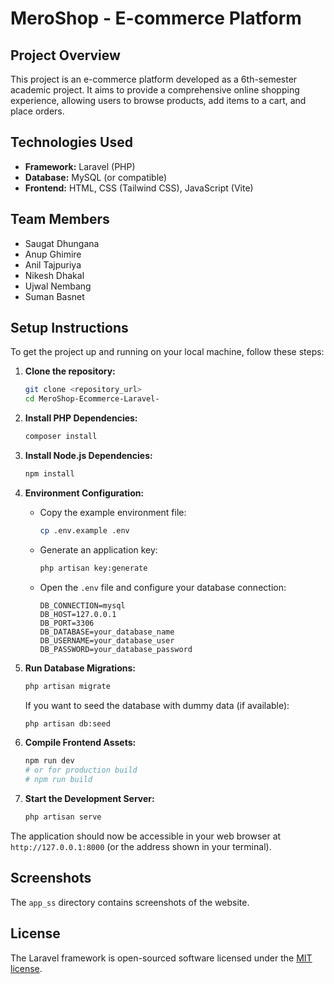 # MeroShop - E-commerce Platform

## Project Overview
This project is an e-commerce platform developed as a 6th-semester academic project. It aims to provide a comprehensive online shopping experience, allowing users to browse products, add items to a cart, and place orders.

## Technologies Used
*   **Framework:** Laravel (PHP)
*   **Database:** MySQL (or compatible)
*   **Frontend:** HTML, CSS (Tailwind CSS), JavaScript (Vite)

## Team Members
*   Saugat Dhungana
*   Anup Ghimire
*   Anil Tajpuriya
*   Nikesh Dhakal
*   Ujwal Nembang
*   Suman Basnet

## Setup Instructions

To get the project up and running on your local machine, follow these steps:

1.  **Clone the repository:**
    ```bash
    git clone <repository_url>
    cd MeroShop-Ecommerce-Laravel-
    ```

2.  **Install PHP Dependencies:**
    ```bash
    composer install
    ```

3.  **Install Node.js Dependencies:**
    ```bash
    npm install
    ```

4.  **Environment Configuration:**
    *   Copy the example environment file:
        ```bash
        cp .env.example .env
        ```
    *   Generate an application key:
        ```bash
        php artisan key:generate
        ```
    *   Open the `.env` file and configure your database connection:
        ```
        DB_CONNECTION=mysql
        DB_HOST=127.0.0.1
        DB_PORT=3306
        DB_DATABASE=your_database_name
        DB_USERNAME=your_database_user
        DB_PASSWORD=your_database_password
        ```

5.  **Run Database Migrations:**
    ```bash
    php artisan migrate
    ```
    If you want to seed the database with dummy data (if available):
    ```bash
    php artisan db:seed
    ```

6.  **Compile Frontend Assets:**
    ```bash
    npm run dev
    # or for production build
    # npm run build
    ```

7.  **Start the Development Server:**
    ```bash
    php artisan serve
    ```

The application should now be accessible in your web browser at `http://127.0.0.1:8000` (or the address shown in your terminal).

## Screenshots
The `app_ss` directory contains screenshots of the website.

## License

The Laravel framework is open-sourced software licensed under the [MIT license](https://opensource.org/licenses/MIT).